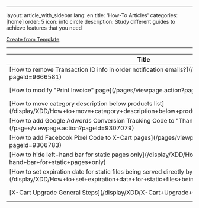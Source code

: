 ---
layout: article_with_sidebar
lang: en
title: 'How-To Articles'
categories: [home]
order: 5
icon: info circle
description: Study different guides to achieve features that you need

[Create from Template](http://kb.x-cart.com?createDialogSpaceKey=XDD&createDialogBlueprintId=c22b678d-69eb-4160-abab-455789c88bde)

* * *

<table class="aui content-report-table-macro">

<thead>

<tr>

<th>Title</th>

<th>Creator</th>

<th>Modified</th>

</tr>

</thead>

<tbody>

<tr>

<td class="title">[How to remove Transaction ID info in order notification emails?](/pages/viewpage.action?pageId=9666581)</td>

<td class="creator">[Sergey Fomin](/display/~seyfin)</td>

<td class="modified" data-sortable-date="1464274793209">May 26, 2016</td>

</tr>

<tr>

<td class="title">[How to modify "Print Invoice" page](/pages/viewpage.action?pageId=9306925)</td>

<td class="creator">[Sergey Fomin](/display/~seyfin)</td>

<td class="modified" data-sortable-date="1464274747643">May 26, 2016</td>

</tr>

<tr>

<td class="title">[How to move category description below products list](/display/XDD/How+to+move+category+description+below+products+list)</td>

<td class="creator">[Sergey Fomin](/display/~seyfin)</td>

<td class="modified" data-sortable-date="1463564031186">May 18, 2016</td>

</tr>

<tr>

<td class="title">[How to add Google Adwords Conversion Tracking Code to "Thank you for your order" page](/pages/viewpage.action?pageId=9307079)</td>

<td class="creator">[Sergey Fomin](/display/~seyfin)</td>

<td class="modified" data-sortable-date="1462549854685">May 06, 2016</td>

</tr>

<tr>

<td class="title">[How to add Facebook Pixel Сode to X-Cart pages](/pages/viewpage.action?pageId=9306783)</td>

<td class="creator">[Sergey Fomin](/display/~seyfin)</td>

<td class="modified" data-sortable-date="1462454813749">May 05, 2016</td>

</tr>

<tr>

<td class="title">[How to hide left-hand bar for static pages only](/display/XDD/How+to+hide+left-hand+bar+for+static+pages+only)</td>

<td class="creator">[Sergey Fomin](/display/~seyfin)</td>

<td class="modified" data-sortable-date="1460983337559">Apr 18, 2016</td>

</tr>

<tr>

<td class="title">[How to set expiration date for static files being served directly by Nginx](/display/XDD/How+to+set+expiration+date+for+static+files+being+served+directly+by+Nginx)</td>

<td class="creator">[Sergey Fomin](/display/~seyfin)</td>

<td class="modified" data-sortable-date="1456671632499">Feb 28, 2016</td>

</tr>

<tr>

<td class="title">[X-Cart Upgrade General Steps](/display/XDD/X-Cart+Upgrade+General+Steps)</td>

<td class="creator">[Sergey Fomin](/display/~seyfin)</td>

<td class="modified" data-sortable-date="1452239038710">Jan 08, 2016</td>

</tr>

</tbody>

</table>